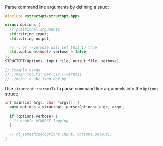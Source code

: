 Parse command line arguments by defining a struct

```cpp
#include <structopt/structopt.hpp>

struct Options {
  // positional arguments
  std::string input;
  std::string output;

  // -v or --verbose will set this to true
  std::optional<bool> verbose = false;
};
STRUCTOPT(Options, input_file, output_file, verbose);

// Example usage:
// ./main foo.txt bar.csv --verbose
// ./main -v abc.json def.py
```

Use `structopt::parse<T>` to parse command line arguments into the `Options` struct:

```cpp
int main(int argc, char *argv[]) {
  auto options = structopt::parse<Options>(argc, argv);
  
  if (options.verbose) {
    // enable VERBOSE logging
  }

  // do_something(options.input, options.output);
}
```
